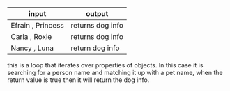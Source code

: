 | input                  | output            |
| ---------------------- | ----------------- |
| Efrain , Princess      | returns dog info  |
| Carla , Roxie          | returns dog info  | 
| Nancy , Luna           | return dog info   |


this is a loop that iterates over properties of objects. In this case it is searching for a person name and matching it up with a pet name, when the return value is
true then it will return the dog info.